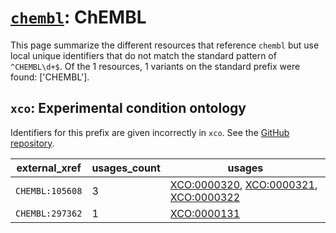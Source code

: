 # [`chembl`](https://bioregistry.io/chembl): ChEMBL

This page summarize the different resources that reference `chembl`
but use local unique identifiers that do not match the standard pattern of
`^CHEMBL\d+$`. Of the 1 resources,
1 variants on the standard prefix were found: ['CHEMBL'].

## `xco`: Experimental condition ontology

Identifiers for this prefix are given incorrectly in `xco`. See the [GitHub repository](https://github.com/rat-genome-database/XCO-experimental-condition-ontology).

| external_xref   |   usages_count | usages                                                                                                                                                  |
|-----------------|----------------|---------------------------------------------------------------------------------------------------------------------------------------------------------|
| `CHEMBL:105608` |              3 | [XCO:0000320](https://bioregistry.io/XCO:0000320), [XCO:0000321](https://bioregistry.io/XCO:0000321), [XCO:0000322](https://bioregistry.io/XCO:0000322) |
| `CHEMBL:297362` |              1 | [XCO:0000131](https://bioregistry.io/XCO:0000131)                                                                                                       |

